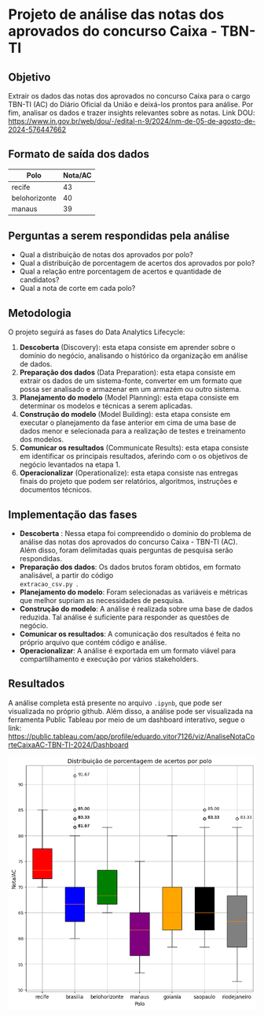 # Projeto de análise das notas dos aprovados do concurso Caixa - TBN-TI

## Objetivo

Extrair os dados das notas dos aprovados no concurso Caixa para o cargo TBN-TI (AC) do Diário Oficial da União e deixá-los prontos para análise. Por fim, analisar os dados e trazer insights relevantes sobre as notas. 
Link DOU: https://www.in.gov.br/web/dou/-/edital-n-9/2024/nm-de-05-de-agosto-de-2024-576447662

## Formato de saída dos dados

| Polo | Nota/AC |
|------|---------|
| recife     |  43       |
| belohorizonte     |    40    |
|  manaus    |   39      |

## Perguntas a serem respondidas pela análise

- Qual a distribuição de notas dos aprovados por polo?
- Qual a distribuição de porcentagem de acertos dos aprovados por polo?
- Qual a relação entre porcentagem de acertos e quantidade de candidatos?
- Qual a nota de corte em cada polo?

## Metodologia

O projeto seguirá as fases do Data Analytics Lifecycle:

1. **Descoberta** (Discovery): esta etapa consiste em aprender sobre o domínio do negócio, analisando o histórico da organização em análise de dados.
2. **Preparação dos dados** (Data Preparation): esta etapa consiste em extrair os dados de um sistema-fonte, converter em um formato que possa ser analisado e armazenar em um armazém ou outro sistema.
3. **Planejamento do modelo** (Model Planning): esta etapa consiste em determinar os modelos e técnicas a serem aplicadas.
4. **Construção do modelo** (Model Building): esta etapa consiste em executar o planejamento da fase anterior em cima de uma base de dados menor e selecionada para a realização de testes e treinamento dos modelos.
5. **Comunicar os resultados** (Communicate Results): esta etapa consiste em identificar os principais resultados, aferindo com o os objetivos de negócio levantados na etapa 1. 
6. **Operacionalizar** (Operationalize): esta etapa consiste nas entregas finais do projeto que podem ser relatórios, algoritmos, instruções e documentos técnicos. 

## Implementação das fases

- **Descoberta** : Nessa etapa foi compreendido o domínio do problema de análise das notas dos aprovados do concurso Caixa - TBN-TI (AC). Além disso, foram delimitadas quais perguntas de pesquisa serão respondidas. 
- **Preparação dos dados**: Os dados brutos foram obtidos, em formato analisável, a partir do código <code> extracao_csv.py </code>.
- **Planejamento do modelo**: Foram selecionadas as variáveis e métricas que melhor supriam as necessidades de pesquisa.
- **Construção do modelo**: A análise é realizada sobre uma base de dados reduzida. Tal análise é suficiente para responder as questões de negócio.
- **Comunicar os resultados**: A comunicação dos resultados é feita no próprio arquivo que contém código e análise.
- **Operacionalizar**: A análise é exportada em um formato viável para compartilhamento e execução por vários stakeholders.

## Resultados

A análise completa está presente no arquivo <code>.ipynb</code>, que pode ser visualizada no próprio github. Além disso, a análise pode ser visualizada na ferramenta Public Tableau por meio de um dashboard interativo, segue o link: https://public.tableau.com/app/profile/eduardo.vitor7126/viz/AnaliseNotaCorteCaixaAC-TBN-TI-2024/Dashboard

![alt text](img/distribuicao_pct_notas.png)